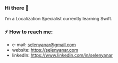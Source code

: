 ### Hi there 👋

I’m a Localization Specialist currently learning Swift.
### ⚡ How to reach me:
- e-mail: selenyanar@gmail.com
- website: https://selenyanar.com
- linkedIn: https://www.linkedin.com/in/selenyanar
